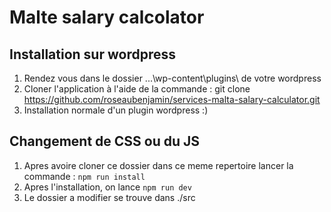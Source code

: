 # Malte salary calcolator

## Installation sur wordpress 

1) Rendez vous dans le dossier ...\wp-content\plugins\ de votre wordpress
2) Cloner l'application à l'aide de la commande : git clone https://github.com/roseaubenjamin/services-malta-salary-calculator.git
3) Installation normale d'un plugin wordpress :) 

## Changement de CSS ou du JS 

1) Apres avoire cloner ce dossier dans ce meme repertoire lancer la commande : `npm run install`
2) Apres l'installation, on lance `npm run dev` 
3) Le dossier a modifier se trouve dans ./src
